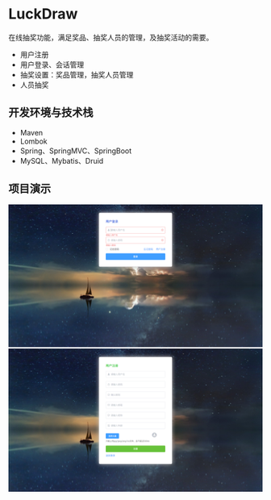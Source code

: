 # LuckDraw

在线抽奖功能，满足奖品、抽奖人员的管理，及抽奖活动的需要。

- 用户注册
- 用户登录、会话管理
- 抽奖设置：奖品管理，抽奖人员管理
- 人员抽奖

## 开发环境与技术栈
- Maven
- Lombok
- Spring、SpringMVC、SpringBoot
- MySQL、Mybatis、Druid

## 项目演示
![login](./login.png)
![signup](./signup.png)